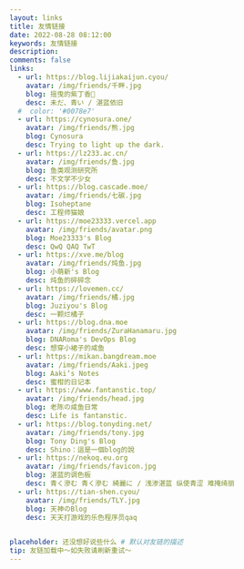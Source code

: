 ```yaml
---
layout: links
title: 友情链接
date: 2022-08-28 08:12:00
keywords: 友情链接
description: 
comments: false
links:
  - url: https://blog.lijiakaijun.cyou/
    avatar: /img/friends/千畔.jpg
    blog: 摇曳的紫丁香🌌
    desc: 未だ、青い / 湛蓝依旧
  #  color: '#0078e7'
  - url: https://cynosura.one/
    avatar: /img/friends/熊.jpg
    blog: Cynosura
    desc: Trying to light up the dark.
  - url: https://lz233.ac.cn/
    avatar: /img/friends/鱼.jpg
    blog: 鱼类观测研究所
    desc: 不文学不少女
  - url: https://blog.cascade.moe/
    avatar: /img/friends/七碳.jpg
    blog: Isoheptane
    desc: 工程师猫娘
  - url: https://moe23333.vercel.app
    avatar: /img/friends/avatar.png
    blog: Moe23333's Blog
    desc: QwQ QAQ TwT
  - url: https://xve.me/blog
    avatar: /img/friends/炖鱼.jpg
    blog: 小萌新's Blog
    desc: 炖鱼的碎碎念
  - url: https://lovemen.cc/
    avatar: /img/friends/橘.jpg
    blog: Juziyou's Blog
    desc: 一颗烂橘子
  - url: https://blog.dna.moe
    avatar: /img/friends/ZuraHanamaru.jpg
    blog: DNARoma's DevOps Blog
    desc: 想穿小裙子的咸鱼
  - url: https://mikan.bangdream.moe
    avatar: /img/friends/Aaki.jpeg
    blog: Aaki‘s Notes
    desc: 蜜柑的日记本
  - url: https://www.fantanstic.top/
    avatar: /img/friends/head.jpg
    blog: 老陈の咸鱼日常
    desc: Life is fantanstic.
  - url: https://blog.tonyding.net/
    avatar: /img/friends/tony.jpg
    blog: Tony Ding's Blog
    desc: Shino：這是一個blog的說
  - url: https://nekoq.eu.org
    avatar: /img/friends/favicon.jpg
    blog: 湛蓝的调色板
    desc: 青く滲む 青く滲む 綺麗に / 浅渗湛蓝 纵使青涩 难掩绮丽
  - url: https://tian-shen.cyou/
    avatar: /img/friends/TLY.jpg
    blog: 天神のBlog
    desc: 天天打游戏的乐色程序员qaq

   
placeholder: 还没想好说些什么 # 默认对友链的描述
tip: 友链加载中～如失败请刷新重试～
---
```

